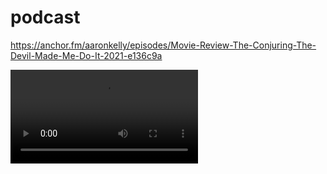 # podcast

https://anchor.fm/aaronkelly/episodes/Movie-Review-The-Conjuring-The-Devil-Made-Me-Do-It-2021-e136c9a

![](https://d3ctxlq1ktw2nl.cloudfront.net/staging/2021-5-21/e13ff5db-280b-0087-ccfd-65ac0d9ebaac.webm)
